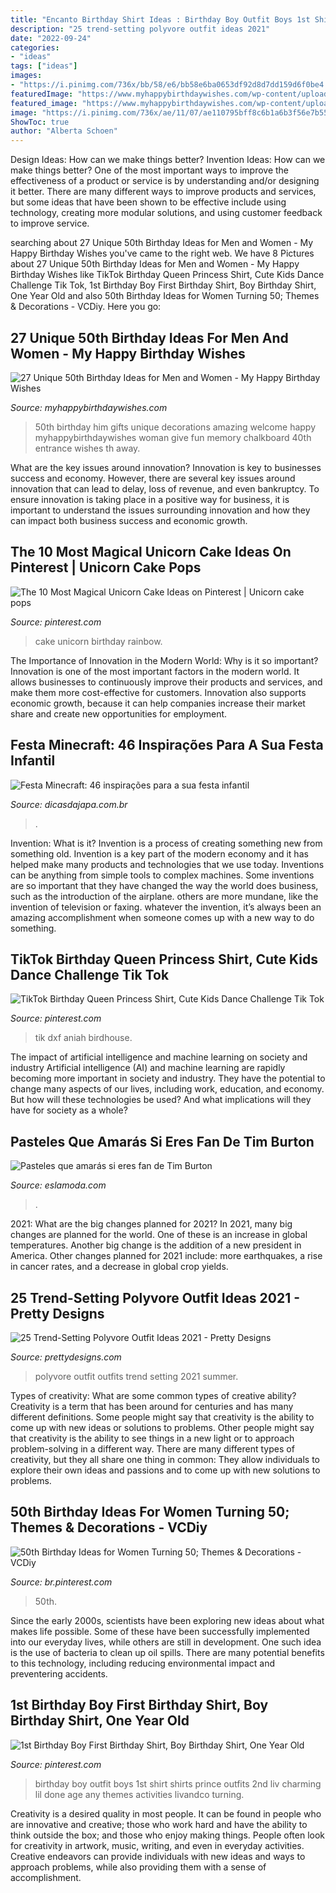 ```yaml
---
title: "Encanto Birthday Shirt Ideas : Birthday Boy Outfit Boys 1st Shirt Shirts Prince Outfits 2nd Liv Charming Lil Done Age Any Themes Activities Livandco Turning"
description: "25 trend-setting polyvore outfit ideas 2021"
date: "2022-09-24"
categories:
- "ideas"
tags: ["ideas"]
images:
- "https://i.pinimg.com/736x/bb/58/e6/bb58e6ba0653df92d8d7dd159d6f0be4.jpg"
featuredImage: "https://www.myhappybirthdaywishes.com/wp-content/uploads/2016/03/Welcome-Chalkboard-50th-Birthday-Ideas.jpg"
featured_image: "https://www.myhappybirthdaywishes.com/wp-content/uploads/2016/03/Welcome-Chalkboard-50th-Birthday-Ideas.jpg"
image: "https://i.pinimg.com/736x/ae/11/07/ae110795bff8c6b1a6b3f56e7b55bc03.jpg"
ShowToc: true
author: "Alberta Schoen"
---
```



Design Ideas: How can we make things better?
Invention Ideas: How can we make things better?
One of the most important ways to improve the effectiveness of a product or service is by understanding and/or designing it better. There are many different ways to improve products and services, but some ideas that have been shown to be effective include using technology, creating more modular solutions, and using customer feedback to improve service.

	

		
searching about 27 Unique 50th Birthday Ideas for Men and Women - My Happy Birthday Wishes you've came to the right web. We have 8 Pictures about 27 Unique 50th Birthday Ideas for Men and Women - My Happy Birthday Wishes like TikTok Birthday Queen Princess Shirt, Cute Kids Dance Challenge Tik Tok, 1st Birthday Boy First Birthday Shirt, Boy Birthday Shirt, One Year Old and also 50th Birthday Ideas for Women Turning 50; Themes &amp; Decorations - VCDiy. Here you go:
		
    
## 27 Unique 50th Birthday Ideas For Men And Women - My Happy Birthday Wishes

<img loading=lazy src="https://www.myhappybirthdaywishes.com/wp-content/uploads/2016/03/Welcome-Chalkboard-50th-Birthday-Ideas.jpg" onerror="this.onerror=null;this.src='https://tse2.mm.bing.net/th?id=OIP.OacuGSmDo4E4zZmtY_zUTgHaJ4&amp;pid=15.1';" alt="27 Unique 50th Birthday Ideas for Men and Women - My Happy Birthday Wishes">

_Source: myhappybirthdaywishes.com_

>50th birthday him gifts unique decorations amazing welcome happy myhappybirthdaywishes woman give fun memory chalkboard 40th entrance wishes th away. 

	

What are the key issues around innovation?
Innovation is key to businesses success and economy. However, there are several key issues around innovation that can lead to delay, loss of revenue, and even bankruptcy. To ensure innovation is taking place in a positive way for business, it is important to understand the issues surrounding innovation and how they can impact both business success and economic growth.

    
## The 10 Most Magical Unicorn Cake Ideas On Pinterest | Unicorn Cake Pops

<img loading=lazy src="https://i.pinimg.com/736x/bb/58/e6/bb58e6ba0653df92d8d7dd159d6f0be4.jpg" onerror="this.onerror=null;this.src='https://tse2.mm.bing.net/th?id=OIP.lXHNxhxvWzyS9HQKUTuBkwHaK8&amp;pid=15.1';" alt="The 10 Most Magical Unicorn Cake Ideas on Pinterest | Unicorn cake pops">

_Source: pinterest.com_

>cake unicorn birthday rainbow. 

	

The Importance of Innovation in the Modern World: Why is it so important?
Innovation is one of the most important factors in the modern world. It allows businesses to continuously improve their products and services, and make them more cost-effective for customers. Innovation also supports economic growth, because it can help companies increase their market share and create new opportunities for employment.

    
## Festa Minecraft: 46 Inspirações Para A Sua Festa Infantil

<img loading=lazy src="http://www.dicasdajapa.com.br/wp-content/uploads/2016/03/bolo.jpg" onerror="this.onerror=null;this.src='https://tse2.mm.bing.net/th?id=OIP.SvuA6ovel-u8tX7Aa6QgbAHaLD&amp;pid=15.1';" alt="Festa Minecraft: 46 inspirações para a sua festa infantil">

_Source: dicasdajapa.com.br_

>. 

	

Invention: What is it?
Invention is a process of creating something new from something old. Invention is a key part of the modern economy and it has helped make many products and technologies that we use today. Inventions can be anything from simple tools to complex machines. Some inventions are so important that they have changed the way the world does business, such as the introduction of the airplane. others are more mundane, like the invention of television or faxing. whatever the invention, it’s always been an amazing accomplishment when someone comes up with a new way to do something.

    
## TikTok Birthday Queen Princess Shirt, Cute Kids Dance Challenge Tik Tok

<img loading=lazy src="https://i.pinimg.com/736x/55/f8/6c/55f86cdf9370436b2cae6e5b14dd3cbe.jpg" onerror="this.onerror=null;this.src='https://tse3.mm.bing.net/th?id=OIP.2nF_gfqdA5hLpA8U4w2TNgHaGW&amp;pid=15.1';" alt="TikTok Birthday Queen Princess Shirt, Cute Kids Dance Challenge Tik Tok">

_Source: pinterest.com_

>tik dxf aniah birdhouse. 

	

The impact of artificial intelligence and machine learning on society and industry
Artificial intelligence (AI) and machine learning are rapidly becoming more important in society and industry. They have the potential to change many aspects of our lives, including work, education, and economy. But how will these technologies be used? And what implications will they have for society as a whole?

    
## Pasteles Que Amarás Si Eres Fan De Tim Burton

<img loading=lazy src="http://eslamoda.com/wp-content/uploads/sites/2/2016/05/juis-ve-600x802.jpg" onerror="this.onerror=null;this.src='https://tse1.mm.bing.net/th?id=OIP.FzfGxMM5QFUAfM0TcU0bgQHaJ5&amp;pid=15.1';" alt="Pasteles que amarás si eres fan de Tim Burton">

_Source: eslamoda.com_

>. 

	

2021: What are the big changes planned for 2021?
In 2021, many big changes are planned for the world. One of these is an increase in global temperatures. Another big change is the addition of a new president in America. Other changes planned for 2021 include: more earthquakes, a rise in cancer rates, and a decrease in global crop yields.

    
## 25 Trend-Setting Polyvore Outfit Ideas 2021 - Pretty Designs

<img loading=lazy src="https://www.prettydesigns.com/wp-content/uploads/2017/01/trend-setting-polyvore-outfits-4.jpg" onerror="this.onerror=null;this.src='https://tse4.mm.bing.net/th?id=OIP.7hhC6P_M5sbee8pEu6WslQHaMT&amp;pid=15.1';" alt="25 Trend-Setting Polyvore Outfit Ideas 2021 - Pretty Designs">

_Source: prettydesigns.com_

>polyvore outfit outfits trend setting 2021 summer. 

	

Types of creativity: What are some common types of creative ability?
Creativity is a term that has been around for centuries and has many different definitions. Some people might say that creativity is the ability to come up with new ideas or solutions to problems. Other people might say that creativity is the ability to see things in a new light or to approach problem-solving in a different way. There are many different types of creativity, but they all share one thing in common: They allow individuals to explore their own ideas and passions and to come up with new solutions to problems.

    
## 50th Birthday Ideas For Women Turning 50; Themes &amp; Decorations - VCDiy

<img loading=lazy src="https://i.pinimg.com/736x/ae/11/07/ae110795bff8c6b1a6b3f56e7b55bc03.jpg" onerror="this.onerror=null;this.src='https://tse2.mm.bing.net/th?id=OIP.8lM22q1Pp3o6FtxyFONL7AHaLH&amp;pid=15.1';" alt="50th Birthday Ideas for Women Turning 50; Themes &amp; Decorations - VCDiy">

_Source: br.pinterest.com_

>50th. 

	

Since the early 2000s, scientists have been exploring new ideas about what makes life possible. Some of these have been successfully implemented into our everyday lives, while others are still in development. One such idea is the use of bacteria to clean up oil spills. There are many potential benefits to this technology, including reducing environmental impact and preventering accidents.

    
## 1st Birthday Boy First Birthday Shirt, Boy Birthday Shirt, One Year Old

<img loading=lazy src="https://i.pinimg.com/736x/cc/7b/86/cc7b86e3827318d100d2deeab89097a2--turning-one-boy-birthday.jpg" onerror="this.onerror=null;this.src='https://tse1.mm.bing.net/th?id=OIP.j9K9dlYeIudQZ6JXmHPxzAHaLa&amp;pid=15.1';" alt="1st Birthday Boy First Birthday Shirt, Boy Birthday Shirt, One Year Old">

_Source: pinterest.com_

>birthday boy outfit boys 1st shirt shirts prince outfits 2nd liv charming lil done age any themes activities livandco turning. 

	

Creativity is a desired quality in most people. It can be found in people who are innovative and creative; those who work hard and have the ability to think outside the box; and those who enjoy making things. People often look for creativity in artwork, music, writing, and even in everyday activities. Creative endeavors can provide individuals with new ideas and ways to approach problems, while also providing them with a sense of accomplishment.


